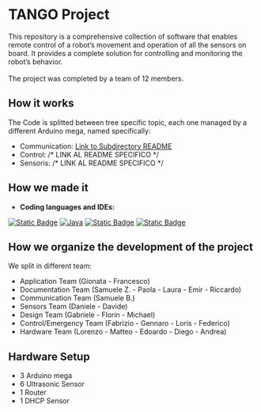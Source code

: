 # TANGO Project

This repository is a comprehensive collection of software that enables remote control of a robot’s movement and operation of all the sensors on board. It provides a complete solution for controlling and monitoring the robot’s behavior.
<br><br>
The project was completed by a team of 12 members.

## How it works
The Code is splitted between tree specific topic, each one managed by a different Arduino mega, named specifically: 
  - Communication: [Link to Subdirectory README](Comunuicazione/README.md)
  - Control: /* LINK AL README SPECIFICO */
  - Sensoris: /* LINK AL README SPECIFICO */




## How we made it 
<p>

  - **Coding languages and IDEs:**

  [![Static Badge](https://img.shields.io/badge/Android%20Studio-%233DDC84?style=for-the-badge&logo=androidstudio&logoColor=white)](#)
  [![Java](https://img.shields.io/badge/java-%23ED8B00.svg?style=for-the-badge&logo=openjdk&logoColor=white)](#)
  [![Static Badge](https://img.shields.io/badge/Arduino-%2300878F?style=for-the-badge&logo=arduino)](#)
  [![Static Badge](https://img.shields.io/badge/C%2B%2B-%2300599C?style=for-the-badge&logo=cplusplus)](#)
</p>


## How we organize the development of the project

We split in different team:
    
  - Application Team (Gionata - Francesco)
  - Documentation Team (Samuele Z. - Paola - Laura - Emir - Riccardo)
  - Communication Team (Samuele B.)
  - Sensors Team (Daniele - Davide)
  - Design Team (Gabriele - Florin - Michael)
  - Control/Emergency Team (Fabrizio - Gennaro - Loris - Federico)
  - Hardware Team (Lorenzo - Matteo - Edoardo - Diego - Andrea)


## Hardware Setup

  - 3 Arduino mega
  - 6 Ultrasonic Sensor
  - 1 Router
  - 1 DHCP Sensor

